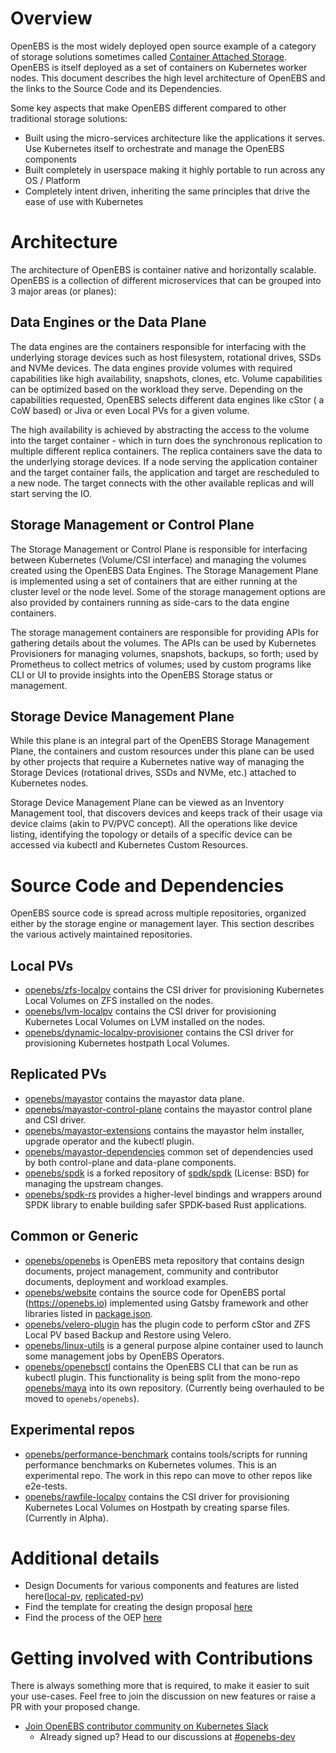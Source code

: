 # Overview

OpenEBS is the most widely deployed open source example of a category of storage solutions sometimes called [Container Attached Storage](https://www.cncf.io/blog/2018/04/19/container-attached-storage-a-primer/). OpenEBS is itself deployed as a set of containers on Kubernetes worker nodes. This document describes the high level architecture of OpenEBS and the links to the Source Code and its Dependencies.

Some key aspects that make OpenEBS different compared to other traditional storage solutions:
* Built using the micro-services architecture like the applications it serves. Use Kubernetes itself to orchestrate and manage the OpenEBS components
* Built completely in userspace making it highly portable to run across any OS / Platform
* Completely intent driven, inheriting the same principles that drive the ease of use with Kubernetes

# Architecture

The architecture of OpenEBS is container native and horizontally scalable. OpenEBS is a collection of different microservices that can be grouped into 3 major areas (or planes):

## Data Engines or the Data Plane

The data engines are the containers responsible for interfacing with the underlying storage devices such as host filesystem, rotational drives, SSDs and NVMe devices. The data engines provide volumes with required capabilities like high availability, snapshots, clones, etc. Volume capabilities can be optimized based on the workload they serve. Depending on the capabilities requested, OpenEBS selects different data engines like cStor ( a CoW based) or Jiva or even Local PVs for a given volume.

The high availability is achieved by abstracting the access to the volume into the target container - which in turn does the synchronous replication to multiple different replica containers. The replica containers save the data to the underlying storage devices. If a node serving the application container and the target container fails, the application and target are rescheduled to a new node. The target connects with the other available replicas and will start serving the IO.

## Storage Management or Control Plane

The Storage Management or Control Plane is responsible for interfacing between Kubernetes (Volume/CSI interface) and managing the volumes created using the OpenEBS Data Engines. The Storage Management Plane is implemented using a set of containers that are either running at the cluster level or the node level. Some of the storage management options are also provided by containers running as side-cars to the data engine containers.

The storage management containers are responsible for providing APIs for gathering details about the volumes. The APIs can be used by Kubernetes Provisioners for managing volumes, snapshots, backups, so forth; used by Prometheus to collect metrics of volumes; used by custom programs like CLI or UI to provide insights into the OpenEBS Storage status or management.

## Storage Device Management Plane

While this plane is an integral part of the OpenEBS Storage Management Plane, the containers and custom resources under this plane can be used by other projects that require a Kubernetes native way of managing the Storage Devices (rotational drives, SSDs and NVMe, etc.) attached to Kubernetes nodes.

Storage Device Management Plane can be viewed as an Inventory Management tool, that discovers devices and keeps track of their usage via device claims (akin to PV/PVC concept). All the operations like device listing, identifying the topology or details of a specific device can be accessed via kubectl and Kubernetes Custom Resources.

# Source Code and Dependencies

OpenEBS source code is spread across multiple repositories, organized either by the storage engine or management layer. This section describes the various actively maintained repositories.

## Local PVs

- [openebs/zfs-localpv](https://github.com/openebs/zfs-localpv) contains the CSI driver for provisioning Kubernetes Local Volumes on ZFS installed on the nodes.
- [openebs/lvm-localpv](https://github.com/openebs/lvm-localpv) contains the CSI driver for provisioning Kubernetes Local Volumes on LVM installed on the nodes.
- [openebs/dynamic-localpv-provisioner](https://github.com/openebs/dynamic-localpv-provisioner) contains the CSI driver for provisioning Kubernetes hostpath Local Volumes.


## Replicated PVs

- [openebs/mayastor](https://github.com/openebs/mayastor) contains the mayastor data plane.
- [openebs/mayastor-control-plane](https://github.com/openebs/mayastor-control-plane) contains the mayastor control plane and CSI driver.
- [openebs/mayastor-extensions](https://github.com/openebs/mayastor-extensions) contains the mayastor helm installer, upgrade operator and the kubectl plugin.
- [openebs/mayastor-dependencies](https://github.com/openebs/mayastor-dependencies) common set of dependencies used by both control-plane and data-plane components.
- [openebs/spdk](https://github.com/openebs/spdk) is a forked repository of [spdk/spdk](https://github.com/spdk/spdk) (License: BSD) for managing the upstream changes.
- [openebs/spdk-rs](https://github.com/openebs/spdk-rs) provides a higher-level bindings and wrappers around SPDK library to enable building safer SPDK-based Rust applications.

## Common or Generic

- [openebs/openebs](https://github.com/openebs/openebs) is OpenEBS meta repository that contains design documents, project management, community and contributor documents, deployment and workload examples.
- [openebs/website](https://github.com/openebs/website) contains the source code for OpenEBS portal (https://openebs.io) implemented using Gatsby framework and other libraries listed in [package.json](https://github.com/openebs/website/blob/refactor-to-ghost-and-gatsby/package.json).
- [openebs/velero-plugin](https://github.com/openebs/velero-plugin) has the plugin code to perform cStor and ZFS Local PV based Backup and Restore using Velero.
- [openebs/linux-utils](https://github.com/openebs/linux-utils) is a general purpose alpine container used to launch some management jobs by OpenEBS Operators.
- [openebs/openebsctl](https://github.com/openebs/openebsctl) contains the OpenEBS CLI that can be run as kubectl plugin. This functionality is being split from the mono-repo [openebs/maya](https://github.com/openebs/maya) into its own repository. (Currently being overhauled to be moved to `openebs/openebs`).

## Experimental repos

- [openebs/performance-benchmark](https://github.com/openebs/performance-benchmark) contains tools/scripts for running performance benchmarks on Kubernetes volumes.  This is an experimental repo. The work in this repo can move to other repos like e2e-tests.
- [openebs/rawfile-localpv](https://github.com/openebs/rawfile-localpv) contains the CSI driver for provisioning Kubernetes Local Volumes on Hostpath by creating sparse files. (Currently in Alpha).

# Additional details

- Design Documents for various components and features are listed here([local-pv](./local-pv/), [replicated-pv](./replicated-pv/))
- Find the template for creating the design proposal [here](./oep-template.md)
- Find the process of the OEP [here](./oep-template.md)

# Getting involved with Contributions

There is always something more that is required, to make it easier to suit your use-cases. Feel free to join the discussion on new features or raise a PR with your proposed change.

- [Join OpenEBS contributor community on Kubernetes Slack](https://kubernetes.slack.com)
	- Already signed up? Head to our discussions at [#openebs-dev](https://kubernetes.slack.com/messages/openebs-dev/)
